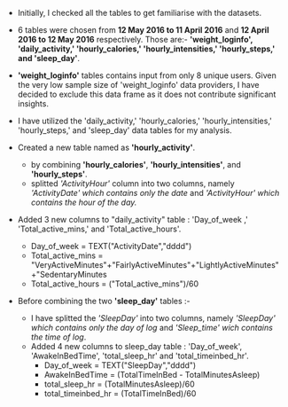 - Initially, I checked all the tables to get familiarise with the datasets.
- 6 tables were chosen from **12 May 2016 to 11 April 2016** and **12 April 2016 to 12 May 2016** respectively. Those are:- **'weight_loginfo', 'daily_activity,' 'hourly_calories,' 'hourly_intensities,' 'hourly_steps,' and  'sleep_day'**.
- **'weight_loginfo'** tables contains input from only 8 unique users. Given the very low sample size of 'weight_loginfo' data providers, I have decided to exclude this data frame  as it does not contribute significant insights.
- I have utilized the 'daily_activity,' 'hourly_calories,' 'hourly_intensities,' 'hourly_steps,' and  'sleep_day' data tables for my analysis.
-  Created a new table named as **'hourly_activity'**.
   * by combining **'hourly_calories'**, **'hourly_intensities'**, and **'hourly_steps'**.
   * splitted *'ActivityHour'* column into two columns, namely *'ActivityDate' which contains only the date* and *'ActivityHour' which contains the hour of the day.*       
- Added 3 new columns to "daily_activity" table : 'Day_of_week ,' 'Total_active_mins,' and 'Total_active_hours'.
  * Day_of_week        = TEXT("ActivityDate","dddd")
  * Total_active_mins  = "VeryActiveMinutes"+"FairlyActiveMinutes"+"LightlyActiveMinutes"+"SedentaryMinutes
  * Total_active_hours = ("Total_active_mins")/60

- Before combining the two **'sleep_day'** tables :-
   -  I have splitted the *'SleepDay'* into two columns, namely *'SleepDay' which contains only the day of log* and *'Sleep_time' wich contains the time of log*.
   - Added 4 new columns to sleep_day table : 'Day_of_week', 'AwakeInBedTime', 'total_sleep_hr' and 'total_timeinbed_hr'.
       * Day_of_week        = TEXT("SleepDay","dddd")
       * AwakeInBedTime     = (TotalTimeInBed - TotalMinutesAsleep)
       * total_sleep_hr     = (TotalMinutesAsleep)/60
       * total_timeinbed_hr = (TotalTimeInBed)/60 
